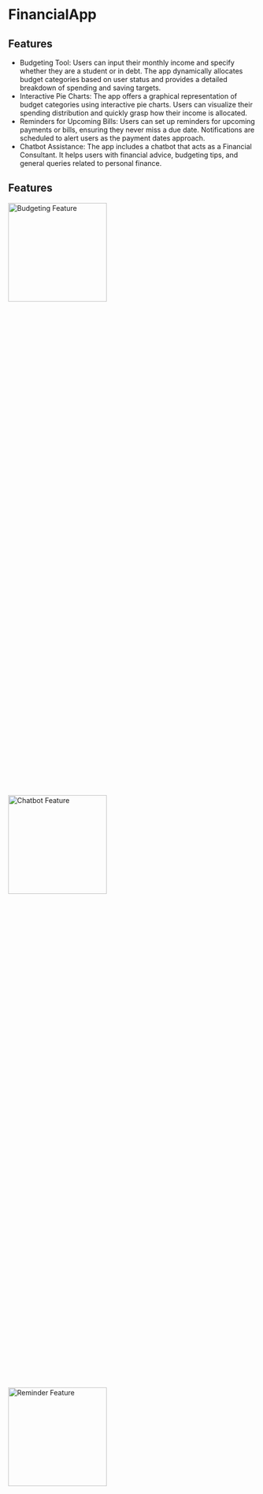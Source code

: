# FinancialApp
## Features

* Budgeting Tool: Users can input their monthly income and specify whether they are a student or in debt. The app dynamically allocates budget categories based on user status and provides a detailed breakdown of spending and saving targets.
* Interactive Pie Charts: The app offers a graphical representation of budget categories using interactive pie charts. Users can visualize their spending distribution and quickly grasp how their income is allocated.
* Reminders for Upcoming Bills: Users can set up reminders for upcoming payments or bills, ensuring they never miss a due date. Notifications are scheduled to alert users as the payment dates approach.
* Chatbot Assistance: The app includes a chatbot that acts as a Financial Consultant. It helps users with financial advice, budgeting tips, and general queries related to personal finance.

## Features

<div style="display: flex; flex-wrap: wrap; gap: 1000px;">
    <img src="https://github.com/jmai321/financialapp/raw/main/budgetingfeature.gif" alt="Budgeting Feature" width="200"/>
    <img src="https://github.com/jmai321/financialapp/raw/main/chatbotfeature.gif" alt="Chatbot Feature" width="200"/>
    <img src="https://github.com/jmai321/financialapp/raw/main/reminderfeature.gif" alt="Reminder Feature" width="200"/>
</div>

